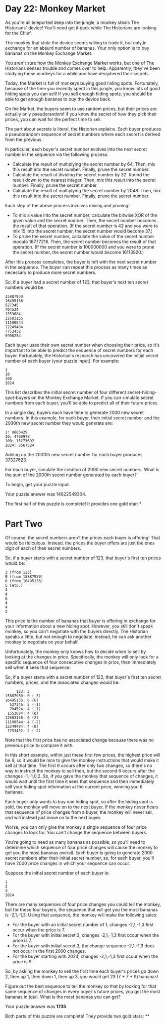 # Day 22: Monkey Market

As you're all teleported deep into the jungle, a monkey steals The Historians' device! You'll need get it back while The Historians are looking for the Chief.

The monkey that stole the device seems willing to trade it, but only in exchange for an absurd number of bananas. Your only option is to buy bananas on the Monkey Exchange Market.

You aren't sure how the Monkey Exchange Market works, but one of The Historians senses trouble and comes over to help. Apparently, they've been studying these monkeys for a while and have deciphered their secrets.

Today, the Market is full of monkeys buying good hiding spots. Fortunately, because of the time you recently spent in this jungle, you know lots of good hiding spots you can sell! If you sell enough hiding spots, you should be able to get enough bananas to buy the device back.

On the Market, the buyers seem to use random prices, but their prices are actually only pseudorandom! If you know the secret of how they pick their prices, you can wait for the perfect time to sell.

The part about secrets is literal, the Historian explains. Each buyer produces a pseudorandom sequence of secret numbers where each secret is derived from the previous.

In particular, each buyer's secret number evolves into the next secret number in the sequence via the following process:

- Calculate the result of multiplying the secret number by 64. Then, mix this result into the secret number. Finally, prune the secret number.
- Calculate the result of dividing the secret number by 32. Round the result down to the nearest integer. Then, mix this result into the secret number. Finally, prune the secret number.
- Calculate the result of multiplying the secret number by 2048. Then, mix this result into the secret number. Finally, prune the secret number.

Each step of the above process involves mixing and pruning:

- To mix a value into the secret number, calculate the bitwise XOR of the given value and the secret number. Then, the secret number becomes the result of that operation. (If the secret number is 42 and you were to mix 15 into the secret number, the secret number would become 37.)
- To prune the secret number, calculate the value of the secret number modulo 16777216. Then, the secret number becomes the result of that operation. (If the secret number is 100000000 and you were to prune the secret number, the secret number would become 16113920.)

After this process completes, the buyer is left with the next secret number in the sequence. The buyer can repeat this process as many times as necessary to produce more secret numbers.

So, if a buyer had a secret number of 123, that buyer's next ten secret numbers would be:
```
15887950
16495136
527345
704524
1553684
12683156
11100544
12249484
7753432
5908254
```
Each buyer uses their own secret number when choosing their price, so it's important to be able to predict the sequence of secret numbers for each buyer. Fortunately, the Historian's research has uncovered the initial secret number of each buyer (your puzzle input). For example:
```
1
10
100
2024
```
This list describes the initial secret number of four different secret-hiding-spot-buyers on the Monkey Exchange Market. If you can simulate secret numbers from each buyer, you'll be able to predict all of their future prices.

In a single day, buyers each have time to generate 2000 new secret numbers. In this example, for each buyer, their initial secret number and the 2000th new secret number they would generate are:
```
1: 8685429
10: 4700978
100: 15273692
2024: 8667524
```
Adding up the 2000th new secret number for each buyer produces 37327623.

For each buyer, simulate the creation of 2000 new secret numbers. What is the sum of the 2000th secret number generated by each buyer?

To begin, get your puzzle input.

Your puzzle answer was 14622549304.

The first half of this puzzle is complete! It provides one gold star: *
# Part Two

Of course, the secret numbers aren't the prices each buyer is offering! That would be ridiculous. Instead, the prices the buyer offers are just the ones digit of each of their secret numbers.

So, if a buyer starts with a secret number of 123, that buyer's first ten prices would be:
```
3 (from 123)
0 (from 15887950)
6 (from 16495136)
5 (etc.)
4
4
6
4
4
2
```
This price is the number of bananas that buyer is offering in exchange for your information about a new hiding spot. However, you still don't speak monkey, so you can't negotiate with the buyers directly. The Historian speaks a little, but not enough to negotiate; instead, he can ask another monkey to negotiate on your behalf.

Unfortunately, the monkey only knows how to decide when to sell by looking at the changes in price. Specifically, the monkey will only look for a specific sequence of four consecutive changes in price, then immediately sell when it sees that sequence.

So, if a buyer starts with a secret number of 123, that buyer's first ten secret numbers, prices, and the associated changes would be:
```
     123: 3 
15887950: 0 (-3)
16495136: 6 (6)
  527345: 5 (-1)
  704524: 4 (-1)
 1553684: 4 (0)
12683156: 6 (2)
11100544: 4 (-2)
12249484: 4 (0)
 7753432: 2 (-2)
```
Note that the first price has no associated change because there was no previous price to compare it with.

In this short example, within just these first few prices, the highest price will be 6, so it would be nice to give the monkey instructions that would make it sell at that time. The first 6 occurs after only two changes, so there's no way to instruct the monkey to sell then, but the second 6 occurs after the changes -1,-1,0,2. So, if you gave the monkey that sequence of changes, it would wait until the first time it sees that sequence and then immediately sell your hiding spot information at the current price, winning you 6 bananas.

Each buyer only wants to buy one hiding spot, so after the hiding spot is sold, the monkey will move on to the next buyer. If the monkey never hears that sequence of price changes from a buyer, the monkey will never sell, and will instead just move on to the next buyer.

Worse, you can only give the monkey a single sequence of four price changes to look for. You can't change the sequence between buyers.

You're going to need as many bananas as possible, so you'll need to determine which sequence of four price changes will cause the monkey to get you the most bananas overall. Each buyer is going to generate 2000 secret numbers after their initial secret number, so, for each buyer, you'll have 2000 price changes in which your sequence can occur.

Suppose the initial secret number of each buyer is:
```
1
2
3
2024
```
There are many sequences of four price changes you could tell the monkey, but for these four buyers, the sequence that will get you the most bananas is -2,1,-1,3. Using that sequence, the monkey will make the following sales:

- For the buyer with an initial secret number of 1, changes -2,1,-1,3 first occur when the price is 7.
- For the buyer with initial secret 2, changes -2,1,-1,3 first occur when the price is 7.
- For the buyer with initial secret 3, the change sequence -2,1,-1,3 does not occur in the first 2000 changes.
- For the buyer starting with 2024, changes -2,1,-1,3 first occur when the price is 9.

So, by asking the monkey to sell the first time each buyer's prices go down 2, then up 1, then down 1, then up 3, you would get 23 (7 + 7 + 9) bananas!

Figure out the best sequence to tell the monkey so that by looking for that same sequence of changes in every buyer's future prices, you get the most bananas in total. What is the most bananas you can get?

Your puzzle answer was **1735**

Both parts of this puzzle are complete! They provide two gold stars: **